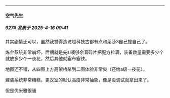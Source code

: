 ﻿
*****

####  空气先生  
##### 927#       发表于 2025-4-16 09:41

其实剧情还可以，虽然我觉得造访超科技古都有点和莱莎3自己撞自己了。

炼金系统非常崩坏，后期就是先sl凑够余音碎片把配方拉满，装备数量需要多少个就放多少个一夜花，然后其他就塞布塞铁。

地图还不错，从四图上方高架桥杀到二图体验非常爽（还给a级一夜花）。

建装系统非常糟糕，更衣室的默认高度非常抽象，像是没调试就拿出来了。

但是优米雅很骚

